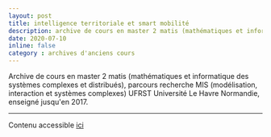 ```yaml
---
layout: post
title: intelligence territoriale et smart mobilité
description: archive de cours en master 2 matis (mathématiques et informatique des systèmes complexes et distribués), parcours recherche MIS (modélisation, interaction et systèmes complexes) UFRST Université Le Havre Normandie (-> 2017)
date: 2020-07-10
inline: false
category : archives d'anciens cours
---
```


Archive de cours en master 2 matis (mathématiques et informatique des systèmes complexes et distribués), parcours recherche MIS (modélisation, interaction et systèmes complexes) UFRST Université Le Havre Normandie, enseigné jusqu'en 2017.

***

Contenu accessible [ici](https://litis.univ-lehavre.fr/~bertelle/itsm/)
